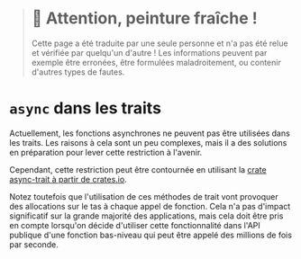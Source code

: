 > # 🚧 Attention, peinture fraîche !
>
> Cette page a été traduite par une seule personne et n'a pas été relue et
> vérifiée par quelqu'un d'autre ! Les informations peuvent par exemple être
> erronées, être formulées maladroitement, ou contenir d'autres types de fautes.

<!--
# `async` in Traits
-->

# `async` dans les traits

<!--
Currently, `async fn` cannot be used in traits. The reasons for this are
somewhat complex, but there are plans to remove this restriction in the
future.
-->

Actuellement, les fonctions asynchrones ne peuvent pas être utilisées dans les
traits. Les raisons à cela sont un peu complexes, mais il a des solutions en
préparation pour lever cette restriction à l'avenir.

<!--
In the meantime, however, this can be worked around using the
[async-trait crate from crates.io](https://github.com/dtolnay/async-trait).
-->

Cependant, cette restriction peut être contournée en utilisant la [crate
async-trait à partir de crates.io](https://github.com/dtolnay/async-trait).

<!--
Note that using these trait methods will result in a heap allocation
per-function-call. This is not a significant cost for the vast majority
of applications, but should be considered when deciding whether to use
this functionality in the public API of a low-level function that is expected
to be called millions of times a second.
-->

Notez toutefois que l'utilisation de ces méthodes de trait vont provoquer des
allocations sur le tas à chaque appel de fonction. Cela n'a pas d'impact
significatif sur la grande majorité des applications, mais cela doit être pris
en compte lorsqu'on décide d'utiliser cette fonctionnalité dans l'API publique
d'une fonction bas-niveau qui peut être appelé des millions de fois par
seconde.
